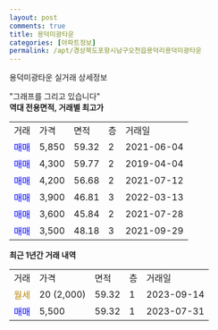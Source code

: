 ```yaml
---
layout: post
comments: true
title: 용덕미광타운
categories: [아파트정보]
permalink: /apt/경상북도포항시남구오천읍용덕리용덕미광타운
---
```


용덕미광타운 실거래 상세정보

<script type="text/javascript">
  google.charts.load('current', {'packages':['line', 'corechart']});
  google.charts.setOnLoadCallback(drawChart);

  function drawChart() {
    var data = new google.visualization.DataTable();
    data.addColumn('date', '거래일');
    data.addColumn('number', "매매");
    data.addColumn('number', "전세");
    data.addColumn('number', "전매");

    data.addRows([[new Date(Date.parse("2023-09-14")), null, null, null], [new Date(Date.parse("2023-07-31")), 5500, null, null]]);

    var options = {
      hAxis: {
        format: 'yyyy/MM/dd'
      },    
      lineWidth: 0,
      pointsVisible: true,    
      title: '최근 1년간 유형별 실거래가 분포',
      legend: { position: 'bottom' }
    };

    var formatter = new google.visualization.NumberFormat({pattern:'###,###'} );
    formatter.format(data, 1);
    formatter.format(data, 2);
    
    setTimeout(function() {
        var chart = new google.visualization.LineChart(document.getElementById('columnchart_material'));
        chart.draw(data, (options));
        document.getElementById('loading').style.display = 'none';
    }, 200);
  }
</script>


<div id="loading" style="z-index:20; display: block; margin-left: 0px">"그래프를 그리고 있습니다"</div>
<div id="columnchart_material" style="width: 95%; margin-left: 0px; display: block"></div>
<!-- contents start -->
<b>역대 전용면적, 거래별 최고가</b>
<table class="sortable">
    <tr>
      <td>거래</td>
      <td>가격</td>
      <td>면적</td>
      <td>층</td>
      <td>거래일</td>
    </tr>
        <tr>
          <td><a style="color: blue">매매</a></td>
          <td>5,850</td>
          <td>59.32</td>
          <td>2</td>
          <td>2021-06-04</td>
        </tr>            <tr>
          <td><a style="color: blue">매매</a></td>
          <td>4,300</td>
          <td>59.77</td>
          <td>2</td>
          <td>2019-04-04</td>
        </tr>            <tr>
          <td><a style="color: blue">매매</a></td>
          <td>4,200</td>
          <td>56.68</td>
          <td>2</td>
          <td>2021-07-12</td>
        </tr>            <tr>
          <td><a style="color: blue">매매</a></td>
          <td>3,900</td>
          <td>46.81</td>
          <td>3</td>
          <td>2022-03-13</td>
        </tr>            <tr>
          <td><a style="color: blue">매매</a></td>
          <td>3,600</td>
          <td>45.84</td>
          <td>2</td>
          <td>2021-07-28</td>
        </tr>            <tr>
          <td><a style="color: blue">매매</a></td>
          <td>3,500</td>
          <td>48.18</td>
          <td>3</td>
          <td>2021-09-29</td>
        </tr>        
    
    
</table>

<b>최근 1년간 거래 내역</b>

<table class="sortable">
    <tr>
      <td>거래</td>
      <td>가격</td>
      <td>면적</td>
      <td>층</td>
      <td>거래일</td>
    </tr>
    <tr>
      <td><a style="color: darkgoldenrod">월세</a></td>
      <td>20 (2,000)</td>
      <td>59.32</td>
      <td>1</td>
      <td>2023-09-14</td>
    </tr>          <tr>
      <td><a style="color: blue">매매</a></td>
      <td>5,500</td>
      <td>59.32</td>
      <td>1</td>
      <td>2023-07-31</td>
    </tr>      </table>
<!-- contents end -->    

